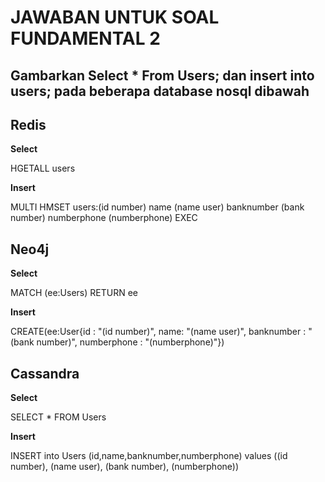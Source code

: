 # JAWABAN UNTUK SOAL FUNDAMENTAL 2

## Gambarkan Select * From Users; dan insert into users; pada beberapa database nosql dibawah


## Redis
**Select**  

HGETALL users  

**Insert**  

MULTI
HMSET users:(id number) name (name user) banknumber (bank number) numberphone (numberphone)
EXEC

## Neo4j
**Select**  

MATCH (ee:Users)
RETURN ee  

**Insert**  

CREATE(ee:User{id : "(id number)", name: "(name user)", banknumber : "(bank number)", numberphone : "(numberphone)"})

## Cassandra
**Select**  

SELECT * FROM Users  

**Insert**  

INSERT into Users (id,name,banknumber,numberphone) 
values ((id number), (name user), (bank number), (numberphone))

